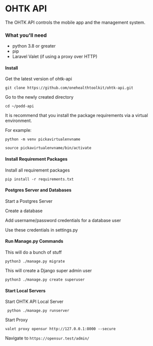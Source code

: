 # OHTK API
The OHTK API controls the mobile app and the management system. 

### What you'll need
- python 3.8 or greater
- pip
- Laravel Valet (if using a proxy over HTTP)

#### Install
Get the latest version of ohtk-api

```git clone https://github.com/onehealthtoolkit/ohtk-api.git```

Go to the newly created directory

```cd ~/podd-api```

It is recommend that you install the package requirements via a virtual environment. 

For example:

```python -m venv pickavirtualenvname```

```source pickavirtualenvname/bin/activate```

#### Install Requirement Packages
Install all requirement packages

```pip install -r requirements.txt```

#### Postgres Server and Databases
Start a Postgres Server

Create a database

Add username/password credentials for a database user

Use these credentials in settings.py

#### Run Manage.py Commands

This will do a bunch of stuff

```python3 ./manage.py migrate```

This will create a Django super admin user

```python3 ./manage.py create superuser```

#### Start Local Servers
Start OHTK API Local Server

``` python ./manage.py runserver```

Start Proxy

```valet proxy opensur http://127.0.0.1:8000 --secure```

Navigate to ```https://opensur.test/admin/```